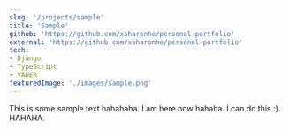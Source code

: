 ```yaml
---
slug: '/projects/sample'
title: 'Sample'
github: 'https://github.com/xsharonhe/personal-portfolio'
external: 'https://github.com/xsharonhe/personal-portfolio'
tech: 
- Django
- TypeScript
- VADER
featuredImage: './images/sample.png'
---
```

This is some sample text hahahaha. I am here now hahaha. I can do this :). HAHAHA.